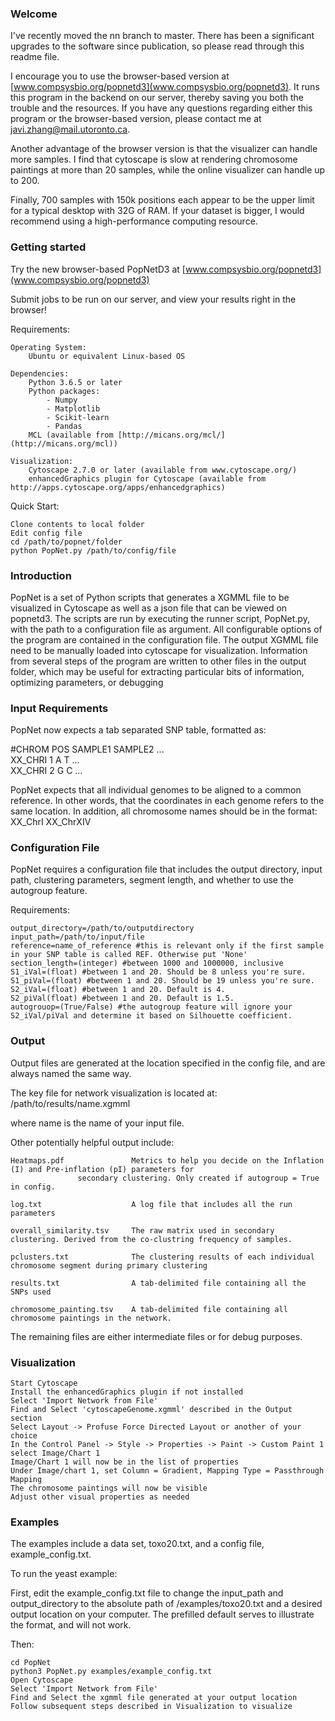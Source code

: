 ### Welcome

I've recently moved the nn branch to master. There has been a significant upgrades to the software since publication, so please read through this readme file. 

I encourage you to use the browser-based version at [www.compsysbio.org/popnetd3](www.compsysbio.org/popnetd3). It runs this program in the backend on our server, thereby saving you both the trouble and the resources. If you have any questions regarding either this program or the browser-based version, please contact me at [javi.zhang@mail.utoronto.ca](mailto:javi.zhang@mail.utoronto.ca). 

Another advantage of the browser version is that the visualizer can handle more samples. I find that cytoscape is slow at rendering chromosome paintings at more than 20 samples, while the online visualizer can handle up to 200. 

Finally, 700 samples with 150k positions each appear to be the upper limit for a typical desktop with 32G of RAM. If your dataset is bigger, I would recommend using a high-performance computing resource. 


### Getting started

Try the new browser-based PopNetD3 at [www.compsysbio.org/popnetd3](www.compsysbio.org/popnetd3)

Submit jobs to be run on our server, and view your results right in the browser!

Requirements:
```
Operating System:
	Ubuntu or equivalent Linux-based OS

Dependencies:
	Python 3.6.5 or later
	Python packages:
		- Numpy
		- Matplotlib
		- Scikit-learn 
		- Pandas
	MCL (available from [http://micans.org/mcl/](http://micans.org/mcl))

Visualization:
	Cytoscape 2.7.0 or later (available from www.cytoscape.org/)
	enhancedGraphics plugin for Cytoscape (available from http://apps.cytoscape.org/apps/enhancedgraphics)
```

Quick Start:
```
Clone contents to local folder
Edit config file
cd /path/to/popnet/folder
python PopNet.py /path/to/config/file
```
### Introduction

PopNet is a set of Python scripts that generates a XGMML file to be visualized in Cytoscape as well as a json file that can be viewed on popnetd3. 
The scripts are run by executing the runner script, PopNet.py, with the path to a configuration file as argument. All configurable
options of the program are contained in the configuration file. The output XGMML file need to be manually loaded
into cytoscape for visualization. Information from several steps of the program are written to other files in the
output folder, which may be useful for extracting particular bits of information, optimizing parameters, or debugging

### Input Requirements

PopNet now expects a tab separated SNP table, formatted as:

\#CHROM	POS	SAMPLE1	SAMPLE2	...  
XX_CHRI	1	A	T	...  
XX_CHRI	2	G	C	...  

PopNet expects that all individual genomes to be aligned to a common reference. In other words, that the coordinates
in each genome refers to the same location. In addition, all chromosome names should be in the format:
	XX_ChrI
	XX_ChrXIV

### Configuration File

PopNet requires a configuration file that includes the output directory, input path, clustering parameters, segment length,
and whether to use the autogroup feature.

Requirements:
```
output_directory=/path/to/outputdirectory
input_path=/path/to/input/file
reference=name_of_reference #this is relevant only if the first sample in your SNP table is called REF. Otherwise put 'None'
section_length=(integer) #between 1000 and 1000000, inclusive
S1_iVal=(float) #between 1 and 20. Should be 8 unless you're sure.
S1_piVal=(float) #between 1 and 20. Should be 19 unless you're sure.
S2_iVal=(float) #between 1 and 20. Default is 4.
S2_piVal(float) #between 1 and 20. Default is 1.5.
autogrouop=(True/False) #the autogroup feature will ignore your S2_iVal/piVal and determine it based on Silhouette coefficient. 
```
### Output

Output files are generated at the location specified in the config file, and are always named the same way.

The key file for network visualization is located at:
	/path/to/results/name.xgmml

where name is the name of your input file. 

Other potentially helpful output include:
```
Heatmaps.pdf               Metrics to help you decide on the Inflation (I) and Pre-inflation (pI) parameters for 
			   secondary clustering. Only created if autogroup = True in config.  

log.txt                    A log file that includes all the run parameters  

overall_similarity.tsv     The raw matrix used in secondary clustering. Derived from the co-clustring frequency of samples.  

pclusters.txt              The clustering results of each individual chromosome segment during primary clustering  

results.txt                A tab-delimited file containing all the SNPs used  

chromosome_painting.tsv    A tab-delimited file containing all chromosome paintings in the network.  
```
The remaining files are either intermediate files or for debug purposes.

### Visualization
```
Start Cytoscape
Install the enhancedGraphics plugin if not installed
Select 'Import Network from File'
Find and Select 'cytoscapeGenome.xgmml' described in the Output section
Select Layout -> Profuse Force Directed Layout or another of your choice
In the Control Panel -> Style -> Properties -> Paint -> Custom Paint 1 select Image/Chart 1
Image/Chart 1 will now be in the list of properties
Under Image/chart 1, set Column = Gradient, Mapping Type = Passthrough Mapping
The chromosome paintings will now be visible
Adjust other visual properties as needed
```

### Examples

The examples include a data set, toxo20.txt, and a config file, example_config.txt. 

To run the yeast example:

First, edit the example_config.txt file to change the input_path and output_directory to the absolute path of /examples/toxo20.txt and a desired output location on your computer. The prefilled default serves to illustrate the format, and will not work.

Then:
```
cd PopNet
python3 PopNet.py examples/example_config.txt
Open Cytoscape
Select 'Import Network from File'
Find and Select the xgmml file generated at your output location
Follow subsequent steps described in Visualization to visualize
```
